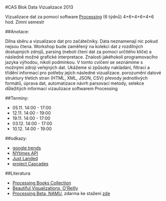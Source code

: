 #CAS Blok Data Vizualizace 2013

Vizualizace dat za pomocí software [Processing](http://processing.org) (6 týdnů) 4+6+4+6+4+6 hod.
Zimní semestr

##Anotace:


Dílna sběru a vizualizace dat pro začátečníky. Data neznamenají nic pokud nejsou čtena. Workshop bude zaměřený na kolekci dat z rozdílných dostupných zdrojů, parsing (neboli čtení dat za pomocí určitého klíče) a následně možné grafické interpretace. Znalosti jakéhokoli programovacího jazyka výhodou, nikoli podmínkou. V tomto cvičení se seznámíme s možnými zdroji veřejných dat. Ukážeme si způsoby nakládání, filtraci a třídění informací pro potřeby jejich následné vizualizace.
porozumění datové struktury třetích stran (HTML, XML, JSON, CSV)
převody jednotlivých formátů, úprava dat, automatizace
návrh parsovací metody, selekce důležitých informací
vizaulizace softwarem Processing

##Termíny:
- 05.11. 14:00 - 17:00
- 12.11. 14:00 - 19:00
- 19.11. 14:00 - 17:00
- 03.12. 14:00 - 17:00
- 10.12. 14:00 - 19:00


##odkazy:
- [google trends](http://www.google.com/trends/)
- [NYtimes API](http://developer.nytimes.com/docs)
- [Just Landed](http://blog.blprnt.com/blog/blprnt/just-landed-processing-twitter-metacarta-hidden-data)
- [project Cascades](http://www.creativeapplications.net/processing/cascades-processing/)

##Literatura
- [Processing Books Collection](http://processing.org/books/)
- [Beautiful Visualizations, O'Reilly](http://shop.oreilly.com/product/0636920000617.do)
- [Processing Beta, NAMU](https://www.namu.cz/item.php?item=240), zdarma ke stažení [zde](https://github.com/K0F/processing_1/blob/master/Processing_Beta.pdf?raw=true)
